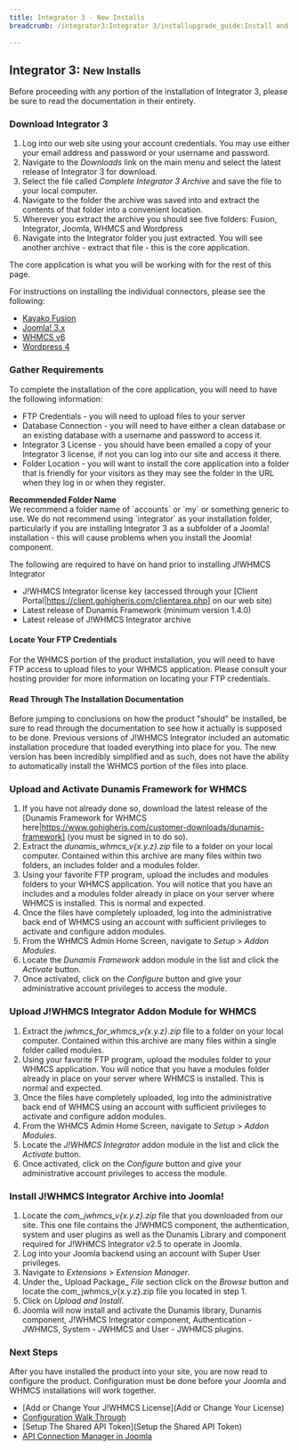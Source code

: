 ```yaml
---
title: Integrator 3 - New Installs
breadcrumb: /integrator3:Integrator 3/installupgrade_guide:Install and Upgrade Guide/newinstalls:New Installs
 
---
```


## Integrator 3: <small>New Installs</small>

Before proceeding with any portion of the installation of Integrator 3, please be sure to read the documentation in their entirety.

### Download Integrator 3

1.  Log into our web site using your account credentials.  You may use either your email address and password or your username and password.
2.  Navigate to the *Downloads* link on the main menu and select the latest release of Integrator 3 for download.
3.  Select the file called *Complete Integrator 3 Archive* and save the file to your local computer.
4.  Navigate to the folder the archive was saved into and extract the contents of that folder into a convenient location.
5.  Wherever you extract the archive you should see five folders: Fusion, Integrator, Joomla, WHMCS and Wordpress
6.  Navigate into the Integrator folder you just extracted.  You will see another archive - extract that file - this is the core application.

The core application is what you will be working with for the rest of this page.

For instructions on installing the individual connectors, please see the following:

* [Kayako Fusion](integrator3/installupgrade_guide/newfusion.md)
* [Joomla! 3.x](integrator3/installupgrade_guide/newjoomla3.md)
* [WHMCS v6](integrator3/installupgrade_guide/newwhmcs6.md)
* [Wordpress 4](integrator3/installupgrade_guide/newwordpress4.md)


### Gather Requirements

To complete the installation of the core application, you will need to have the following information:

* FTP Credentials - you will need to upload files to your server
* Database Connection - you will need to have either a clean database or an existing database with a username and password to access it.
* Integrator 3 License - you should have been emailed a copy of your Integrator 3 license, if not you can log into our site and access it there.
* Folder Location - you will want to install the core application into a folder that is friendly for your visitors as they may see the folder in the URL when they log in or when they register.

<div class="alert alert-warning"><strong>Recommended Folder Name</strong><br />
We recommend a folder name of `accounts` or `my` or something generic to use.  We do not recommend using `integrator` as your installation folder, particularly if you are installing Integrator 3 as a subfolder of a Joomla! installation - this will cause problems when you install the Joomla! component.
</div>


The following are required to have on hand prior to installing J!WHMCS Integrator

* J!WHMCS Integrator license key (accessed through your [Client Portal|https://client.gohigheris.com/clientarea.php] on our web site)
* Latest release of Dunamis Framework (minimum version 1.4.0)
* Latest release of J!WHMCS Integrator archive

#### Locate Your FTP Credentials

For the WHMCS portion of the product installation, you will need to have FTP access to upload files to your WHMCS application.  Please consult your hosting provider for more information on locating your FTP credentials.

#### Read Through The Installation Documentation

Before jumping to conclusions on how the product "should" be installed, be sure to read through the documentation to see how it actually is supposed to be done.  Previous versions of J!WHMCS Integrator included an automatic installation procedure that loaded everything into place for you.  The new version has been incredibly simplified and as such, does not have the ability to automatically install the WHMCS portion of the files into place.

### Upload and Activate Dunamis Framework for WHMCS

1. If you have not already done so, download the latest release of the [Dunamis Framework for WHMCS here|https://www.gohigheris.com/customer-downloads/dunamis-framework] (you must be signed in to do so).
2. Extract the *dunamis_whmcs_v{x.y.z}.zip* file to a folder on your local computer.  Contained within this archive are many files within two folders, an includes folder and a modules folder.
3. Using your favorite FTP program, upload the includes and modules folders to your WHMCS application.  You will notice that you have an includes and a modules folder already in place on your server where WHMCS is installed.  This is normal and expected.
4. Once the files have completely uploaded, log into the administrative back end of WHMCS using an account with sufficient privileges to activate and configure addon modules.
5. From the WHMCS Admin Home Screen, navigate to _Setup_ > _Addon Modules_.
6. Locate the _Dunamis Framework_ addon module in the list and click the _Activate_ button.
7. Once activated, click on the _Configure_ button and give your administrative account privileges to access the module.

### Upload J!WHMCS Integrator Addon Module for WHMCS

1. Extract the *jwhmcs_for_whmcs_v{x.y.z}.zip* file to a folder on your local computer.  Contained within this archive are many files within a single folder called modules.
2. Using your favorite FTP program, upload the modules folder to your WHMCS application.  You will notice that you have a modules folder already in place on your server where WHMCS is installed.  This is normal and expected.
3. Once the files have completely uploaded, log into the administrative back end of WHMCS using an account with sufficient privileges to activate and configure addon modules.
4. From the WHMCS Admin Home Screen, navigate to _Setup_ > _Addon Modules_.
5. Locate the _J!WHMCS Integrator_ addon module in the list and click the _Activate_ button.
6. Once activated, click on the _Configure_ button and give your administrative account privileges to access the module.

### Install J!WHMCS Integrator Archive into Joomla!

1. Locate the *com_jwhmcs_v{x.y.z}.zip* file that you downloaded from our site.  This one file contains the J!WHMCS component, the authentication, system and user plugins as well as the Dunamis Library and component required for J!WHMCS Integrator v2.5 to operate in Joomla.
2. Log into your Joomla backend using an account with Super User privileges.
3. Navigate to _Extensions_ > _Extension Manager_.
4. Under the_ Upload Package_ _File_ section click on the _Browse_ button and locate the com_jwhmcs_v{x.y.z}.zip file you located in step 1.
5. Click on _Upload and Install_.
6. Joomla will now install and activate the Dunamis library, Dunamis component, J!WHMCS Integrator component, Authentication - JWHMCS, System - JWHMCS and User - JWHMCS plugins.

### Next Steps

After you have installed the product into your site, you are now read to configure the product.  Configuration must be done before your Joomla and WHMCS installations will work together.

* [Add or Change Your J!WHMCS License](Add or Change Your License)
* [Configuration Walk Through](http://)
* [Setup The Shared API Token](Setup the Shared API Token)
* [API Connection Manager in Joomla](https://support.gohigheris.com/docs/display/J25/API+Connection+Manager+in+Joomla)
